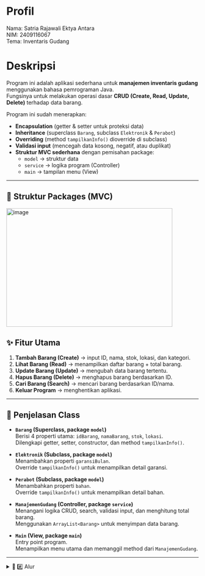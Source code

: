 # Profil
Nama: Satria Rajawali Ektya Antara\
NIM: 2409116067\
Tema: Inventaris Gudang

# Deskripsi
Program ini adalah aplikasi sederhana untuk **manajemen inventaris gudang** menggunakan bahasa pemrograman Java.  
Fungsinya untuk melakukan operasi dasar **CRUD (Create, Read, Update, Delete)** terhadap data barang.  

Program ini sudah menerapkan:
- **Encapsulation** (getter & setter untuk proteksi data)  
- **Inheritance** (superclass `Barang`, subclass `Elektronik` & `Perabot`)  
- **Overriding** (method `tampilkanInfo()` dioverride di subclass)  
- **Validasi input** (mencegah data kosong, negatif, atau duplikat)  
- **Struktur MVC sederhana** dengan pemisahan package:  
  - `model` → struktur data  
  - `service` → logika program (Controller)  
  - `main` → tampilan menu (View)

---

## 📂 Struktur Packages (MVC)
<img width="435" height="310" alt="image" src="https://github.com/user-attachments/assets/a8c5ea51-43d3-4ced-9c49-7e53f7d83468" />


## ✨ Fitur Utama
1. **Tambah Barang (Create)** → input ID, nama, stok, lokasi, dan kategori.  
2. **Lihat Barang (Read)** → menampilkan daftar barang + total barang.  
3. **Update Barang (Update)** → mengubah data barang tertentu.  
4. **Hapus Barang (Delete)** → menghapus barang berdasarkan ID.  
5. **Cari Barang (Search)** → mencari barang berdasarkan ID/nama.  
6. **Keluar Program** → menghentikan aplikasi.  
---

## 📂 Penjelasan Class
- **`Barang` (Superclass, package `model`)**  
  Berisi 4 properti utama: `idBarang`, `namaBarang`, `stok`, `lokasi`.  
  Dilengkapi getter, setter, constructor, dan method `tampilkanInfo()`.  

- **`Elektronik` (Subclass, package `model`)**  
  Menambahkan properti `garansiBulan`.  
  Override `tampilkanInfo()` untuk menampilkan detail garansi.  

- **`Perabot` (Subclass, package `model`)**  
  Menambahkan properti `bahan`.  
  Override `tampilkanInfo()` untuk menampilkan detail bahan.  

- **`ManajemenGudang` (Controller, package `service`)**  
  Menangani logika CRUD, search, validasi input, dan menghitung total barang.  
  Menggunakan `ArrayList<Barang>` untuk menyimpan data barang.  

- **`Main` (View, package `main`)**  
  Entry point program.  
  Menampilkan menu utama dan memanggil method dari `ManajemenGudang`.  
---

<details>
  <summary> 🌊 #️⃣ Alur </summary>

## Menu Awal
  <img width="359" height="292" alt="image" src="https://github.com/user-attachments/assets/90205372-8a02-4f58-907f-4ca622d43cee" /> 
<img width="377" height="237" alt="image" src="https://github.com/user-attachments/assets/8e6d4694-db16-4a06-acad-06db3fd8b241" /> 





Program dimulai dengan tampilan menu swicth case yang mempunyai validasi input user diminta menginput pilihan angka dari 1-6 untuk navigasi.

---
## 1 / Create
<img width="482" height="569" alt="image" src="https://github.com/user-attachments/assets/e0a19106-40d1-4b3d-ba6b-ae6d7ec8f94b" />
<img width="231" height="79" alt="image" src="https://github.com/user-attachments/assets/a67ecab7-3a0f-460b-a661-b689a85a5681" />

Pada awal pada awal menu create kita akan diperlihatkan daftar barang lalu user diminta memasukan id barang lalu sistem akan mengecek apakah id barang yang di input ini sudah ada di dalam daftar barang atau tidak kalo tidak maka akan lanjut untuk mengisi nama stok dan lokasi kalau sudah ada maka akan dikembalikan ke menu awal dengan pesan id sudah ada ada juga validasi yang mencegah user untuk mengisi id dengan spasi atau kosong.

<img width="353" height="307" alt="image" src="https://github.com/user-attachments/assets/364315bd-4343-484e-a760-19190bc0618d" />
  <img width="219" height="47" alt="image" src="https://github.com/user-attachments/assets/4aa27f2b-006a-4a3a-ac1b-a66bcb8f7c3a" /> 
  <img width="265" height="54" alt="image" src="https://github.com/user-attachments/assets/6567359c-dfca-4b77-9314-947c7c52a7c3" /> <br>
<img width="306" height="136" alt="image" src="https://github.com/user-attachments/assets/42487f9c-2303-44c0-9406-a34be607788c" />

jika id tidak ada dalam daftar barang maka user akan lanjut tahap pengisian data buat barang yaitu nama, stom dan, lokasi disini ada validasi yaitu validasi jika input kosong dan untuk stok ada validasi yang mencegah user untuk mengiput stok yang ber nilai negatif / koma.
    
---
## 2 / Read
<img width="432" height="594" alt="image" src="https://github.com/user-attachments/assets/d24bdb78-06be-41b9-9ddf-9f68e7df578d" />
<img width="207" height="63" alt="image" src="https://github.com/user-attachments/assets/854649c0-0943-4bca-83fc-19bb8254feaa" />


Disini tempat kita melihat daftar barang dan total barang.

---
## 3 / Update
<img width="504" height="491" alt="image" src="https://github.com/user-attachments/assets/e3d1f350-d476-41df-bef2-f1264c810d12" />
<img width="295" height="136" alt="image" src="https://github.com/user-attachments/assets/d682b910-e6eb-4e20-9fc3-a290d204fd67" />

Pada awal pada awal menu update kita akan diperlihatkan daftar barang lalu user diminta memasukan id barang lalu sistem akan mengecek apakah id barang ada di daftar barang atau tidak kalau ada nanti bakal ke tahap pengisian update baru kalau tidak user akan di kembalikan ke menu awal dengan pesan Barang dengan ID tersebut tidak ditemukan.

<img width="578" height="165" alt="image" src="https://github.com/user-attachments/assets/fe737f65-e23c-4861-9ba3-1265be5b67d6" />
<img width="269" height="49" alt="image" src="https://github.com/user-attachments/assets/af659082-c6d3-4c96-ba5b-aac58e0d6635" />
<img width="273" height="42" alt="image" src="https://github.com/user-attachments/assets/f920ccb0-131c-4168-a935-eed6feec0a77" />

Di tahap ini user diminta untuk mengisi data baru pada id yang ingin di ubah jika user tapi mengisi kosong/langsung enter maka data tidak akan berubah dan akan tetap sama seperti data lama, terdapat validasi juga disini pada stok agar user tidak bisa mengisi negatif atau koma 

---
## 4 / Delete
<img width="465" height="669" alt="image" src="https://github.com/user-attachments/assets/fd7a686a-05c8-495b-9950-8e0bbfb643fe" /> <br>         
<img width="439" height="463" alt="image" src="https://github.com/user-attachments/assets/a6e02bc7-f549-4d63-95dc-5350d87c2f1f" /> <img width="309" height="277" alt="image" src="https://github.com/user-attachments/assets/1f277fef-843c-45bd-95ae-b4425fba0f97" />



Setelah menampilkan daftar barang user diminta input id barang yang ingin dihapus dari daftar barang jika user mengisi id yang ada di daftar barang maka barang ttersebut akan di hapus dari daftar barang namun kalo user menginput sesuatu yang  id tidak ada di daftar barang user akan di kembalikan ke menu awal dengan pesan Barang tidak ditemukan.

---
## 5 / Search

<img width="382" height="248" alt="image" src="https://github.com/user-attachments/assets/d6605979-1d24-49cb-9f39-df421390ae89" /> <br>
<img width="358" height="276" alt="image" src="https://github.com/user-attachments/assets/47934252-d1d5-4844-ac92-0f9bce812573" />  <img width="377" height="171" alt="image" src="https://github.com/user-attachments/assets/66408e42-3f9d-4a60-a9da-a52655351fe9" /> <br>

<img width="345" height="93" alt="image" src="https://github.com/user-attachments/assets/07d1253c-9de6-4a39-a076-09400b90f10a" />


user diminta untuk memasukan keyword pencarian berdasarkan id/nama barang jika user meng input kosong maka user akan di kembalikan ke menu awal dengan pesan Kata kunci tidak boleh kosong. Namun jika user mengisi keyword maka sistem akan mencari barang di daftar barang yang di id / nama nya mengandung keyword dan mengembalikan hasilnya namun kalau tidak ditemukan barang yang mengandung keywoard sistem akan mengembalikan pesan barang tidak ditemukan.
 
---
## 6 / Exit
<img width="395" height="233" alt="image" src="https://github.com/user-attachments/assets/6cf874d8-7003-418b-a314-51ebff3f35ea" />

Keluar dari program.
</details>
